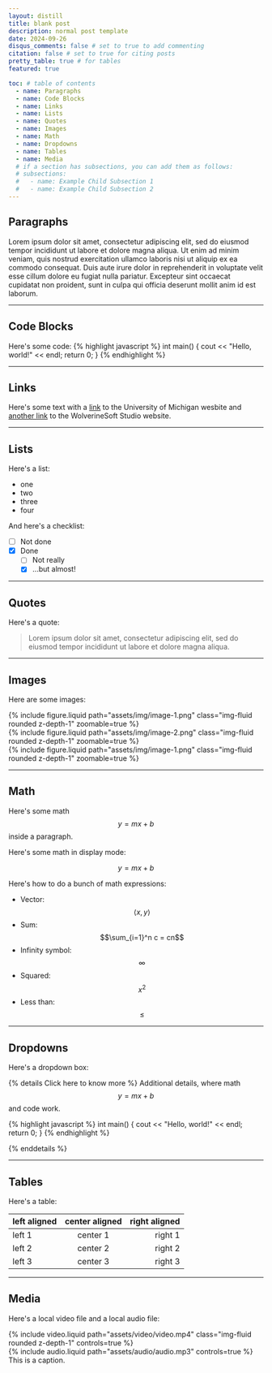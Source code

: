 ```yaml
---
layout: distill
title: blank post
description: normal post template
date: 2024-09-26
disqus_comments: false # set to true to add commenting
citation: false # set to true for citing posts
pretty_table: true # for tables
featured: true

toc: # table of contents
  - name: Paragraphs
  - name: Code Blocks
  - name: Links
  - name: Lists
  - name: Quotes
  - name: Images
  - name: Math
  - name: Dropdowns
  - name: Tables
  - name: Media
  # if a section has subsections, you can add them as follows:
  # subsections:
  #   - name: Example Child Subsection 1
  #   - name: Example Child Subsection 2
---
```


## Paragraphs

Lorem ipsum dolor sit amet, consectetur adipiscing elit, sed do eiusmod tempor incididunt ut labore et dolore magna aliqua. Ut enim ad minim veniam, quis nostrud exercitation ullamco laboris nisi ut aliquip ex ea commodo consequat. Duis aute irure dolor in reprehenderit in voluptate velit esse cillum dolore eu fugiat nulla pariatur. Excepteur sint occaecat cupidatat non proident, sunt in culpa qui officia deserunt mollit anim id est laborum.

---

## Code Blocks

Here's some code:
{% highlight javascript %}
int main() {
cout << "Hello, world!" << endl;
return 0;
}
{% endhighlight %}

---

## Links

Here's some text with a [link](https://umich.edu/) to the University of Michigan wesbite and [another link](https://www.wolverinesoft.org/about-wolverinesoft-studio) to the WolverineSoft Studio website.

---

## Lists

Here's a list:

- one
- two
- three
- four

And here's a checklist:

- [ ] Not done
- [x] Done
  - [ ] Not really
  - [x] ...but almost!

---

## Quotes

Here's a quote:

> Lorem ipsum dolor sit amet, consectetur adipiscing elit, sed do eiusmod tempor incididunt ut labore et dolore magna aliqua.

---

## Images

Here are some images:

<div class="row mt-3">
    <div class="col-sm mt-3 mt-md-0">
        {% include figure.liquid path="assets/img/image-1.png" class="img-fluid rounded z-depth-1" zoomable=true %}
    </div>
    <div class="col-sm mt-3 mt-md-0">
        {% include figure.liquid path="assets/img/image-2.png" class="img-fluid rounded z-depth-1" zoomable=true %}
    </div>
    <div class="col-sm mt-3 mt-md-0">
        {% include figure.liquid path="assets/img/image-1.png" class="img-fluid rounded z-depth-1" zoomable=true %}
    </div>
</div>

---

## Math

Here's some math $$y = mx + b$$ inside a paragraph.

Here's some math in display mode:

$$
y = mx + b
$$

Here's how to do a bunch of math expressions:

- Vector: $$\langle x, y \rangle$$
- Sum: $$\sum_{i=1}^n c = cn$$
- Infinity symbol: $$\infty$$
- Squared: $$x^2$$
- Less than: $$\leq$$

---

## Dropdowns

Here's a dropdown box:

{% details Click here to know more %}
Additional details, where math $$y = mx + b$$ and code work.

{% highlight javascript %}
int main() {
cout << "Hello, world!" << endl;
return 0;
}
{% endhighlight %}

{% enddetails %}

---

## Tables

Here's a table:

| left aligned | center aligned | right aligned |
| :----------- | :------------: | ------------: |
| left 1       |    center 1    |       right 1 |
| left 2       |    center 2    |       right 2 |
| left 3       |    center 3    |       right 3 |

---

## Media

Here's a local video file and a local audio file:

<div class="row mt-3">
    <div class="col-sm mt-3 mt-md-0">
        {% include video.liquid path="assets/video/video.mp4" class="img-fluid rounded z-depth-1" controls=true %}
    </div>
    <div class="col-sm mt-3 mt-md-0">
        {% include audio.liquid path="assets/audio/audio.mp3" controls=true %}
    </div>
</div>
<div class="caption">
    This is a caption.
</div>
